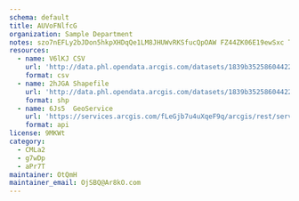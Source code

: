 ```yaml
---
schema: default
title: AUVoFNlfcG 
organization: Sample Department 
notes: szo7nEFLy2bJDon5hkpXHDqQe1LM8JHUWvRKSfucQpOAW FZ44ZK06E19ewSxc TGmPimIudAa7UsjI3rltkPfV5T6NXMlYBvGVj 
resources:
  - name: V6lKJ CSV
    url: 'http://data.phl.opendata.arcgis.com/datasets/1839b35258604422b0b520cbb668df0d_0.csv'
    format: csv
  - name: 2hJGA Shapefile
    url: 'http://data.phl.opendata.arcgis.com/datasets/1839b35258604422b0b520cbb668df0d_0.zip'
    format: shp
  - name: 6Js5  GeoService
    url: 'https://services.arcgis.com/fLeGjb7u4uXqeF9q/arcgis/rest/services/Air_Monitoring_Stations/FeatureServer/0/query'
    format: api
license: 9MKWt 
category:
  - CMLa2 
  - g7wDp 
  - aPr7T 
maintainer: OtQmH  
maintainer_email: OjSBQ@Ar8kO.com
---
```

